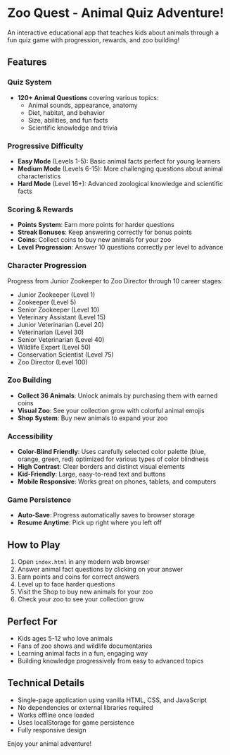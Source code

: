 # Zoo Quest - Animal Quiz Adventure!

An interactive educational app that teaches kids about animals through a fun quiz game with progression, rewards, and zoo building!

## Features

### Quiz System
- **120+ Animal Questions** covering various topics:
  - Animal sounds, appearance, anatomy
  - Diet, habitat, and behavior
  - Size, abilities, and fun facts
  - Scientific knowledge and trivia

### Progressive Difficulty
- **Easy Mode** (Levels 1-5): Basic animal facts perfect for young learners
- **Medium Mode** (Levels 6-15): More challenging questions about animal characteristics
- **Hard Mode** (Level 16+): Advanced zoological knowledge and scientific facts

### Scoring & Rewards
- **Points System**: Earn more points for harder questions
- **Streak Bonuses**: Keep answering correctly for bonus points
- **Coins**: Collect coins to buy new animals for your zoo
- **Level Progression**: Answer 10 questions correctly per level to advance

### Character Progression
Progress from Junior Zookeeper to Zoo Director through 10 career stages:
- Junior Zookeeper (Level 1)
- Zookeeper (Level 5)
- Senior Zookeeper (Level 10)
- Veterinary Assistant (Level 15)
- Junior Veterinarian (Level 20)
- Veterinarian (Level 30)
- Senior Veterinarian (Level 40)
- Wildlife Expert (Level 50)
- Conservation Scientist (Level 75)
- Zoo Director (Level 100)

### Zoo Building
- **Collect 36 Animals**: Unlock animals by purchasing them with earned coins
- **Visual Zoo**: See your collection grow with colorful animal emojis
- **Shop System**: Buy new animals to expand your zoo

### Accessibility
- **Color-Blind Friendly**: Uses carefully selected color palette (blue, orange, green, red) optimized for various types of color blindness
- **High Contrast**: Clear borders and distinct visual elements
- **Kid-Friendly**: Large, easy-to-read text and buttons
- **Mobile Responsive**: Works great on phones, tablets, and computers

### Game Persistence
- **Auto-Save**: Progress automatically saves to browser storage
- **Resume Anytime**: Pick up right where you left off

## How to Play

1. Open `index.html` in any modern web browser
2. Answer animal fact questions by clicking on your answer
3. Earn points and coins for correct answers
4. Level up to face harder questions
5. Visit the Shop to buy new animals for your zoo
6. Check your zoo to see your collection grow

## Perfect For

- Kids ages 5-12 who love animals
- Fans of zoo shows and wildlife documentaries
- Learning animal facts in a fun, engaging way
- Building knowledge progressively from easy to advanced topics

## Technical Details

- Single-page application using vanilla HTML, CSS, and JavaScript
- No dependencies or external libraries required
- Works offline once loaded
- Uses localStorage for game persistence
- Fully responsive design

Enjoy your animal adventure!
